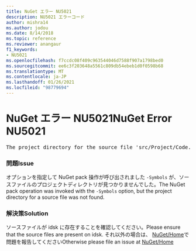 ```yaml
---
title: NuGet エラー NU5021
description: NU5021 エラーコード
author: mishra14
ms.author: jodou
ms.date: 8/14/2018
ms.topic: reference
ms.reviewer: anangaur
f1_keywords:
- NU5021
ms.openlocfilehash: f7ccdc08f409c963544046d7588f907a1798bed0
ms.sourcegitcommit: ee6c3f203648a5561c809db54ebeb1d0f0598b68
ms.translationtype: MT
ms.contentlocale: ja-JP
ms.lasthandoff: 01/26/2021
ms.locfileid: "98779694"
---
```

# <a name="nuget-error-nu5021"></a><span data-ttu-id="20717-103">NuGet エラー NU5021</span><span class="sxs-lookup"><span data-stu-id="20717-103">NuGet Error NU5021</span></span>
<pre>The project directory for the source file 'src/Project/Code.cs' could not be found.</pre>

### <a name="issue"></a><span data-ttu-id="20717-104">問題</span><span class="sxs-lookup"><span data-stu-id="20717-104">Issue</span></span>

<span data-ttu-id="20717-105">オプションを指定して NuGet pack 操作が呼び出されました `-Symbols` が、ソースファイルのプロジェクトディレクトリが見つかりませんでした。</span><span class="sxs-lookup"><span data-stu-id="20717-105">The NuGet pack operation was invoked with the `-Symbols` option, but the project directory for a source file was not found.</span></span>


### <a name="solution"></a><span data-ttu-id="20717-106">解決策</span><span class="sxs-lookup"><span data-stu-id="20717-106">Solution</span></span>

<span data-ttu-id="20717-107">ソースファイルが idsk に存在することを確認してください。</span><span class="sxs-lookup"><span data-stu-id="20717-107">Please ensure that the source files are present on idsk.</span></span> <span data-ttu-id="20717-108">それ以外の場合は、 [NuGet/Home](https://github.com/NuGet/Home/issues)で問題を報告してください</span><span class="sxs-lookup"><span data-stu-id="20717-108">Otherwise please file an issue at [NuGet/Home](https://github.com/NuGet/Home/issues)</span></span>

